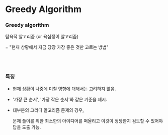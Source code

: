 # Greedy Algorithm


### Greedy algorithm
탐욕적 알고리즘 (or 욕심쟁이 알고리즘)

= "현재 상황에서 지금 당장 가장 좋은 것만 고르는 방법"

<br/>
<br/>

### 특징
- 현재 상황이 나중에 미칠 영향에 대해서는 고려하지 않음.
- '가장 큰 순서', '가장 작은 순서'와 같은 기준을 제시.
- 대부분의 그리디 알고리즘 문제의 경우,
  
  문제 풀이를 위한 최소한의 아이디어를 떠올리고 이것이 정당한지 검토할 수 있어야 답을 도출 가능.
